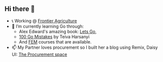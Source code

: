 ## Hi there 👋

- 📞 Working @ [Frontier Agriculture](https://www.frontierag.co.uk/)
- 🌱 I’m currently learning Go through:
  - Alex Edward's amazing book: [Lets Go](https://lets-go.alexedwards.net/),
  - [100 Go Mistakes](https://www.wob.com/en-us/books/teiva-harsanyi/100-go-mistakes/9781617299599) by Teiva Harsanyi
  - And [FEM](https://frontendmasters.com/u/isjulianj/) courses that are available. 
- 📫 My Partner loves procurement so I built her a blog using Remix, Daisy UI: [The Procurement space](https://theprocurementspace.com?source=githubProfile)
